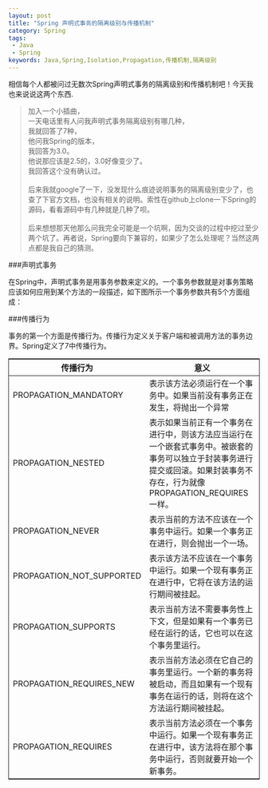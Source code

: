 ```yaml
---
layout: post
title: "Spring 声明式事务的隔离级别与传播机制"
category: Spring
tags:
 - Java
 - Spring
keywords: Java,Spring,Isolation,Propagation,传播机制,隔离级别
---
```


相信每个人都被问过无数次Spring声明式事务的隔离级别和传播机制吧！今天我也来说说这两个东西.

<blockquote>

  加入一个小插曲，<br>
  一天电话里有人问我声明式事务隔离级别有哪几种，<br>
  我就回答了7种，<br>
  他问我Spring的版本，<br>
  我回答为3.0。<br>
  他说那应该是2.5的，3.0好像变少了。<br>
  我回答这个没有确认过。<br>
  <br>
  后来我就google了一下，没发现什么痕迹说明事务的隔离级别变少了，也查了下官方文档，也没有相关的说明。索性在github上clone一下Spring的源码，看看源码中有几种就是几种了呗。<br>
  <br>
  后来想想那天他那么问我完全可能是一个坑啊，因为交谈的过程中挖过至少两个坑了。再者说，Spring要向下兼容的，如果少了怎么处理呢？当然这两点都是我自己的猜测。
</blockquote>

###声明式事务

在Spring中，声明式事务是用事务参数来定义的。一个事务参数就是对事务策略应该如何应用到某个方法的一段描述，如下图所示一个事务参数共有5个方面组成：


###传播行为

事务的第一个方面是传播行为。传播行为定义关于客户端和被调用方法的事务边界。Spring定义了7中传播行为。
<table style="border:1px solid">
  <thead>
    <tr>
      <th>传播行为</th>
      <th>意义</th>
    </tr>
  </thead>
  <tbody>
    <tr>
      <td>PROPAGATION_MANDATORY</td>
      <td>表示该方法必须运行在一个事务中。如果当前没有事务正在发生，将抛出一个异常</td>
    </tr>
    <tr>
      <td>PROPAGATION_NESTED</td>
      <td>表示如果当前正有一个事务在进行中，则该方法应当运行在一个嵌套式事务中。被嵌套的事务可以独立于封装事务进行提交或回滚。如果封装事务不存在，行为就像PROPAGATION_REQUIRES一样。</td>
    </tr>
    <tr>
      <td>PROPAGATION_NEVER</td>
      <td>表示当前的方法不应该在一个事务中运行。如果一个事务正在进行，则会抛出一个一场。</td>
    </tr>
    <tr>
      <td>PROPAGATION_NOT_SUPPORTED</td>
      <td>表示该方法不应该在一个事务中运行。如果一个现有事务正在进行中，它将在该方法的运行期间被挂起。</td>
    </tr>
    <tr>
      <td>PROPAGATION_SUPPORTS</td>
      <td>表示当前方法不需要事务性上下文，但是如果有一个事务已经在运行的话，它也可以在这个事务里运行。</td>
    </tr>
    <tr>
      <td>PROPAGATION_REQUIRES_NEW</td>
      <td>表示当前方法必须在它自己的事务里运行。一个新的事务将被启动，而且如果有一个现有事务在运行的话，则将在这个方法运行期间被挂起。</td>
    </tr>
    <tr>
      <td>PROPAGATION_REQUIRES</td>
      <td>表示当前方法必须在一个事务中运行。如果一个现有事务正在进行中，该方法将在那个事务中运行，否则就要开始一个新事务。</td>
    </tr>
  </tbody>
</table>